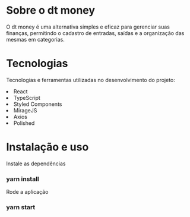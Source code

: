 # Sobre o dt money
O dt money é uma alternativa simples e eficaz para gerenciar suas finanças, permitindo o cadastro de entradas, saídas e a organização das mesmas em categorias.





# Tecnologias
Tecnologias e ferramentas utilizadas no desenvolvimento do projeto:

<li> React </li>
<li>TypeScript</li>
<li>Styled Components</li>
<li>MirageJS</li>
<li>Axios</li>
<li>Polished</li>

# Instalação e uso
 Instale as dependências
### yarn install

 Rode a aplicação
### yarn start
